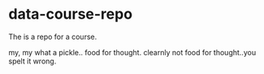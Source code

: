 # data-course-repo
The is a repo for a course.

my, my what a pickle..
food for thought.
clearnly not food for thought..you spelt it wrong.

